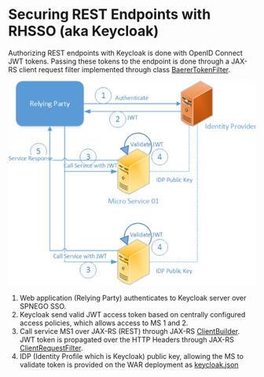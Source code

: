 # Securing REST Endpoints with RHSSO (aka Keycloak)

Authorizing REST endpoints with Keycloak is done with OpenID Connect JWT tokens. Passing these tokens to the endpoint is done through a JAX-RS client request filter implemented through class [BaererTokenFilter](../common/src/main/java/com/nocom/inst/keycloak/BaererTokenFilter.java).

![INST](../documentation/keycloak.png)

1. Web application (Relying Party) authenticates to Keycloak server over SPNEGO SSO.
2. Keycloak send valid JWT access token based on centrally configured access policies, which allows access to MS 1 and 2.
3. Call service MS1 over JAX-RS (REST) through JAX-RS [ClientBuilder](../frontend-web/src/main/java/com/nocom/inst/util/Resources.java). JWT token is propagated over the HTTP Headers through JAX-RS [ClientRequestFilter](../common/src/main/java/com/nocom/inst/keycloak/BaererTokenFilter.java).
4. IDP (Identity Profile which is Keycloak) public key, allowing the MS to validate token is provided on the WAR deployment as [keycloak.json](../backend-web/src/main/webapp/WEB-INF/keycloak.json) 

